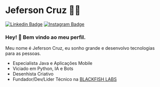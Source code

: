# Jeferson Cruz :man_technologist:

[![Linkedin Badge](https://img.shields.io/badge/-LinkedIn-blue?style=flat-square&logo=Linkedin&logoColor=white&link=https://www.linkedin.com/in/rebeccamanzi/)](https://www.linkedin.com/in/jeferson-cruz-4b4abb35/)
[![Instagram Badge](https://img.shields.io/badge/-Instagram-C13584?style=flat-square&labelColor=C13584&logo=instagram&logoColor=white&link=https://www.instagram.com/jefersonocruz/)](https://www.instagram.com/jefersonocruz/)

### Hey! 👋 Bem vindo ao meu perfil.

Meu nome é Jeferson Cruz, eu sonho grande e desenvolvo tecnologias para as pessoas.

 - Especialista Java e Aplicações Mobile
 - Viciado em Python, IA e Bots
 - Desenhista Criativo 
 - Fundador/Dev/Lider Técnico na [BLACKFISH LABS](https://www.blackfishlabs.com.br/)
